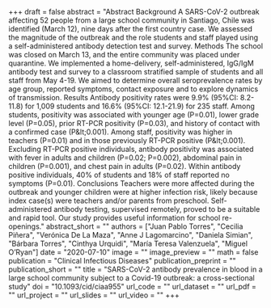 +++
draft = false
abstract = "Abstract                                 Background                  A SARS-CoV-2 outbreak affecting 52 people from a large school community in Santiago, Chile was identified (March 12), nine days after the first country case. We assessed the magnitude of the outbreak and the role students and staff played using a self-administered antibody detection test and survey.                                                Methods                  The school was closed on March 13, and the entire community was placed under quarantine. We implemented a home-delivery, self-administered, IgG/IgM antibody test and survey to a classroom stratified sample of students and all staff from May 4-19. We aimed to determine overall seroprevalence rates by age group, reported symptoms, contact exposure and to explore dynamics of transmission.                                                Results                  Antibody positivity rates were 9.9% (95%CI: 8.2-11.8) for 1,009 students and 16.6% (95%CI: 12.1-21.9) for 235 staff. Among students, positivity was associated with younger age (P=0.01), lower grade level (P=0.05), prior RT-PCR positivity (P=0.03), and history of contact with a confirmed case (P&amp;lt;0.001). Among staff, positivity was higher in teachers (P=0.01) and in those previously RT-PCR positive (P&amp;lt;0.001). Excluding RT-PCR positive individuals, antibody positivity was associated with fever in adults and children (P=0.02; P=0.002), abdominal pain in children (P=0.001), and chest pain in adults (P=0.02). Within antibody positive individuals, 40% of students and 18% of staff reported no symptoms (P=0.01).                                                Conclusions                  Teachers were more affected during the outbreak and younger children were at higher infection risk, likely because index case(s) were teachers and/or parents from preschool. Self-administered antibody testing, supervised remotely, proved to be a suitable and rapid tool. Our study provides useful information for school re-openings."
abstract_short = ""
authors = ["Juan Pablo Torres", "Cecilia Piñera", "Verónica De La Maza", "Anne J Lagomarcino", "Daniela Simian", "Bárbara Torres", "Cinthya Urquidi", "María Teresa Valenzuela", "Miguel O’Ryan"]
date = "2020-07-10"
image = ""
image_preview = ""
math = false
publication = "Clinical Infectious Diseases"
publication_preprint = ""
publication_short = ""
title = "SARS-CoV-2 antibody prevalence in blood in a large school community subject to a Covid-19 outbreak: a cross-sectional study"
doi = "10.1093/cid/ciaa955"
url_code = ""
url_dataset = ""
url_pdf = ""
url_project = ""
url_slides = ""
url_video = ""
+++